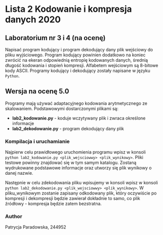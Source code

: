 # Lista 2 Kodowanie i kompresja danych 2020
## Laboratorium nr 3 i 4 (na ocenę)

Napisać program kodujący i program dekodujący dany plik wejściowy do pliku wyjściowego. Program kodujący powinien dodatkowo na koniec zwrócić na ekeran odpowiednią entropię kodowanych danych, średnią długość kodowania i stopień kompresji. Alfabetem wejściowym są 8-bitowe kody ASCII. Programy kodujący i dekodujący zostały napisane w języku `Python`.

## Wersja na ocenę 5.0
Programy mają używać adaptacyjnego kodowania arytmetycznego ze skalowaniem.
Podstawowymi dostarczonymi plikami są:

- <b>lab2_kodowanie.py</b> - koduje wczytywany plik i zwraca określone informacje
- <b>lab2_dekodowanie.py</b> - program dekodujący dany plik

### Kompilacja i uruchamianie
Najpierw celu prawidłowego uruchomienia programu wpisz w konsoli `python lab2_kodowanie.py <plik_wejsciowwy> <plik_wynikowy>`.
Pliki testowe powinny znajdować się w tym samym katalogu. 
Zostaną wydrukowane podstawowe informacje oraz utworzy się plik wynikowy o danej nazwie.

Następnie w celu zdekodowania pliku wpisujemy w konsoli wpisz w konsoli `python lab2_dekodowanie.py <plik_wejsciowwy> <plik_wynikowy>`.
W pliku_wynikowym zostanie zapisany odkodowany plik, który oczywiście po kompresji i dekompresji będzie zawierał dokładnie to samo, co plik źródłowy - kompresja będzie zatem bezstratna.
### Author
Patrycja Paradowska, 244952